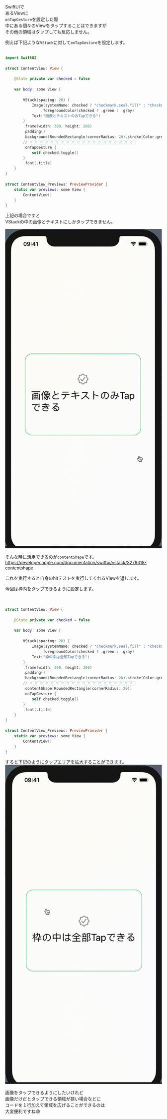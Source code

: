   
SwiftUIで  
あるViewに  
`onTapGesture`を設定した際  
中にある個々のViewをタップすることはできますが  
その他の領域はタップしても反応しません。  
  
例えば下記ような`VStack`に対して`onTapGesture`を設定します。  
  
```swift

import SwiftUI

struct ContentView: View {

    @State private var checked = false

    var body: some View {

        VStack(spacing: 20) {
            Image(systemName: checked ? "checkmark.seal.fill" : "checkmark.seal")
                .foregroundColor(checked ? .green : .gray)
            Text("画像とテキストのみTapできる")
        }
        .frame(width: 300, height: 200)
        .padding()
        .background(RoundedRectangle(cornerRadius: 20).stroke(Color.green, lineWidth: 1))
        // 👇🏻👇🏻👇🏻👇🏻👇🏻👇🏻👇🏻👇🏻👇🏻👇🏻👇🏻👇🏻👇🏻👇🏻👇🏻👇🏻👇🏻👇🏻👇🏻👇🏻
        .onTapGesture {
            self.checked.toggle()
        }
        .font(.title)
    }
}

struct ContentView_Previews: PreviewProvider {
    static var previews: some View {
        ContentView()
    }
}
```  
  
上記の場合ですと  
VStackの中の画像とテキストにしかタップできません。  
  
![cannottap720.gif](/image/97b25255-96a5-f4c2-c5fb-9405afb52a0a.gif)  
  
  
そんな時に活用できるのが`contentShape`です。  
https://developer.apple.com/documentation/swiftui/vstack/3278318-contentshape  
  
これを実行すると自身のhitテストを実行してくれるViewを返します。  
  
今回は枠内をタップできるように設定します。  
  
```swift


struct ContentView: View {

    @State private var checked = false

    var body: some View {

        VStack(spacing: 20) {
            Image(systemName: checked ? "checkmark.seal.fill" : "checkmark.seal")
                .foregroundColor(checked ? .green : .gray)
            Text("枠の中は全部Tapできる")
        }
        .frame(width: 300, height: 200)
        .padding()
        .background(RoundedRectangle(cornerRadius: 20).stroke(Color.green, lineWidth: 1))
        // 👇🏻👇🏻👇🏻👇🏻👇🏻👇🏻👇🏻👇🏻👇🏻👇🏻👇🏻👇🏻👇🏻👇🏻👇🏻👇🏻👇🏻👇🏻👇🏻👇🏻
        .contentShape(RoundedRectangle(cornerRadius: 20)) 
        .onTapGesture {
            self.checked.toggle()
        }
        .font(.title)
    }
}

struct ContentView_Previews: PreviewProvider {
    static var previews: some View {
        ContentView()
    }
}
```  
  
すると下記のようにタップエリアを拡大することができます。  
![cantap720.gif](/image/c945cb17-88c1-1ce1-700e-b4abf251de3a.gif)  
  
  
  
画像をタップできるようにしたいけれど  
画像だけだとタップできる領域が狭い場合などに  
コードを１行加えて領域を広げることができるのは  
大変便利ですね😄  
